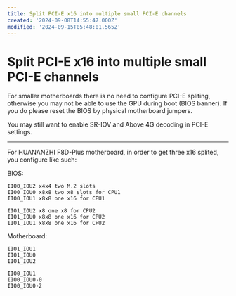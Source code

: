 ```yaml
---
title: Split PCI-E x16 into multiple small PCI-E channels
created: '2024-09-08T14:55:47.000Z'
modified: '2024-09-15T05:48:01.565Z'
---
```


# Split PCI-E x16 into multiple small PCI-E channels

For smaller motherboards there is no need to configure PCI-E spliting, otherwise you may not be able to use the GPU during boot (BIOS banner). If you do please reset the BIOS by physical motherboard jumpers.

You may still want to enable SR-IOV and Above 4G decoding in PCI-E settings.

---

For HUANANZHI F8D-Plus motherboard, in order to get three x16 splited, you configure like such:

BIOS:

```
IIO0_IOU2 x4x4 two M.2 slots
IIO0_IOU0 x8x8 two x8 slots for CPU1
IIO0_IOU1 x8x8 one x16 for CPU1

IIO1_IOU2 x8 one x8 for CPU2
IIO1_IOU0 x8x8 one x16 for CPU2
IIO1_IOU1 x8x8 one x16 for CPU2
```

Motherboard:

```
IIO1_IOU1
IIO1_IOU0
IIO1_IOU2

IIO0_IOU1
IIO0_IOU0-0
IIO0_IOU0-2
```
